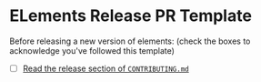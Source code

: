 # ELements Release PR Template

Before releasing a new version of elements: (check the boxes to acknowledge you've followed this template)

- [ ] [Read the release section of `CONTRIBUTING.md`](../../CONTRIBUTING.md#releasing-elements)
